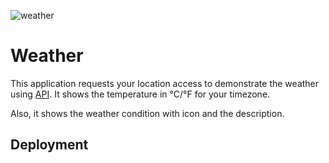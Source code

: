 ![weather](https://user-images.githubusercontent.com/74613776/109271124-12dceb80-7835-11eb-9cc1-423fe18717dc.PNG)

# Weather

This application requests your location access to demonstrate the weather using [API](https://www.weatherapi.com/). It shows the temperature in °C/°F for your timezone.

Also, it shows the weather condition with icon and the description.
  
## Deployment
